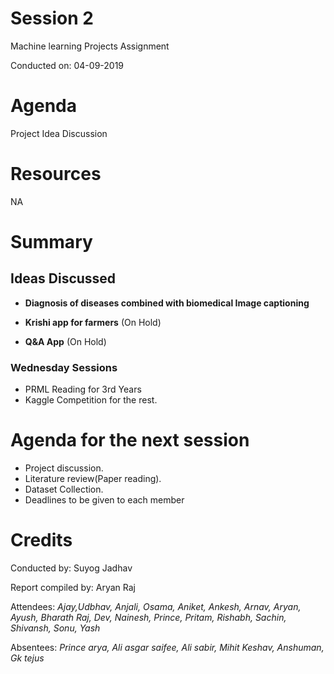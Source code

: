 # Session 2

Machine learning Projects Assignment

Conducted on: 04-09-2019
# Agenda
 Project Idea Discussion

# Resources
NA
# Summary
## Ideas Discussed
* **Diagnosis of diseases combined with biomedical Image captioning**
  
  
* **Krishi app for farmers** (On Hold)
* **Q&A App** (On Hold)
###  **Wednesday Sessions**
* PRML Reading for 3rd Years
* Kaggle Competition for the rest.
# Agenda for the next session
* Project discussion.
* Literature review(Paper reading).
* Dataset Collection.
* Deadlines to be given to each member
# Credits
Conducted by: Suyog Jadhav

Report compiled by: Aryan Raj

Attendees: *Ajay,Udbhav, Anjali, Osama, Aniket, Ankesh, Arnav, Aryan, Ayush, Bharath Raj, Dev, Nainesh, Prince, Pritam, Rishabh, Sachin, Shivansh, Sonu, Yash*

Absentees: *Prince arya,
Ali asgar saifee,
Ali sabir,
Mihit Keshav,
Anshuman, 
Gk tejus*


